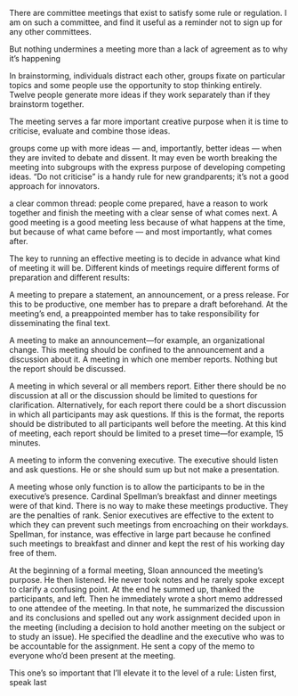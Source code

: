 There are committee meetings that exist to satisfy some rule or regulation. I am on such a committee, and find it useful as a reminder not to sign up for any other committees. 

But nothing undermines a meeting more than a lack of agreement as to why it’s happening

In brainstorming, individuals distract each other, groups fixate on particular topics and some people use the opportunity to stop thinking entirely. Twelve people generate more ideas if they work separately than if they brainstorm together.

The meeting serves a far more important creative purpose when it is time to criticise, evaluate and combine those ideas.

groups come up with more ideas — and, importantly, better ideas — when they are invited to debate and dissent. It may even be worth breaking the meeting into subgroups with the express purpose of developing competing ideas. “Do not criticise” is a handy rule for new grandparents; it’s not a good approach for innovators.

a clear common thread: people come prepared, have a reason to work together and finish the meeting with a clear sense of what comes next. A good meeting is a good meeting less because of what happens at the time, but because of what came before — and most importantly, what comes after.

The key to running an effective meeting is to decide in advance what kind of meeting it will be. Different kinds of meetings require different forms of preparation and different results:

A meeting to prepare a statement, an announcement, or a press release.
For this to be productive, one member has to prepare a draft beforehand. At the meeting’s end, a preappointed member has to take responsibility for disseminating the final text.

A meeting to make an announcement—for example, an organizational change.
This meeting should be confined to the announcement and a discussion about it.
A meeting in which one member reports.
Nothing but the report should be discussed.

A meeting in which several or all members report.
Either there should be no discussion at all or the discussion should be limited to questions for clarification. Alternatively, for each report there could be a short discussion in which all participants may ask questions. If this is the format, the reports should be distributed to all participants well before the meeting. At this kind of meeting, each report should be limited to a preset time—for example, 15 minutes.

A meeting to inform the convening executive.
The executive should listen and ask questions. He or she should sum up but not make a presentation.

A meeting whose only function is to allow the participants to be in the executive’s presence.
Cardinal Spellman’s breakfast and dinner meetings were of that kind. There is no way to make these meetings productive. They are the penalties of rank. Senior executives are effective to the extent to which they can prevent such meetings from encroaching on their workdays. Spellman, for instance, was effective in large part because he confined such meetings to breakfast and dinner and kept the rest of his working day free of them.

At the beginning of a formal meeting, Sloan announced the meeting’s purpose. He then listened. He never took notes and he rarely spoke except to clarify a confusing point. At the end he summed up, thanked the participants, and left. Then he immediately wrote a short memo addressed to one attendee of the meeting. In that note, he summarized the discussion and its conclusions and spelled out any work assignment decided upon in the meeting (including a decision to hold another meeting on the subject or to study an issue). He specified the deadline and the executive who was to be accountable for the assignment. He sent a copy of the memo to everyone who’d been present at the meeting.

This one’s so important that I’ll elevate it to the level of a rule: Listen first, speak last
